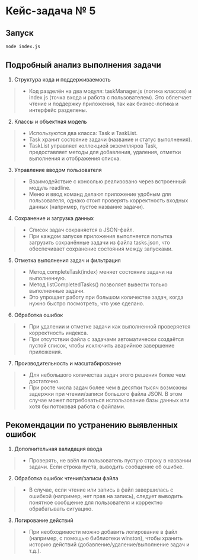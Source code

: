 # Кейс-задача № 5

## Запуск

```bash
node index.js
```

## Подробный анализ выполнения задачи
1. Структура кода и поддерживаемость
> * Код разделён на два модуля: taskManager.js (логика классов) и index.js (точка входа и работа с пользователем). Это облегчает чтение и поддержку приложения, так как бизнес-логика и интерфейс разделены.

2. Классы и объектная модель
> * Используются два класса: Task и TaskList.
> * Task хранит состояние задачи (название и статус выполнения).
> * TaskList управляет коллекцией экземпляров Task, предоставляет методы для добавления, удаления, отметки выполнения и отображения списка.

3. Управление вводом пользователя
> * Взаимодействие с консолью реализовано через встроенный модуль readline.
> * Меню и ввод команд делают приложение удобным для пользователя, однако стоит проверять корректность входных данных (например, пустое название задачи).

4. Сохранение и загрузка данных
> * Список задач сохраняется в JSON-файл.
> * При каждом запуске приложения выполняется попытка загрузить сохранённые задачи из файла tasks.json, что обеспечивает сохранение состояния между запусками.

5. Отметка выполнения задач и фильтрация
> * Метод completeTask(index) меняет состояние задачи на выполненную.
> * Метод listCompletedTasks() позволяет вывести только выполненные задачи.
> * Это упрощает работу при большом количестве задач, когда нужно быстро посмотреть, что уже сделано.

6. Обработка ошибок
> * При удалении и отметке задачи как выполненной проверяется корректность индекса.
> * При отсутствии файла с задачами автоматически создаётся пустой список, чтобы исключить аварийное завершение приложения.

7. Производительность и масштабирование
> * Для небольшого количества задач этого решения более чем достаточно.
> * При росте числа задач более чем в десятки тысяч возможны задержки при чтении/записи большого файла JSON. В этом случае может потребоваться использование базы данных или хотя бы потоковая работа с файлами.

## Рекомендации по устранению выявленных ошибок
1. Дополнительная валидация ввода
> * Проверять, не ввёл ли пользователь пустую строку в названии задачи. Если строка пуста, выводить сообщение об ошибке.

2. Обработка ошибок чтения/записи файла
> * В случае, если чтение или запись в файл завершилась с ошибкой (например, нет прав на запись), следует выводить понятное сообщение для пользователя и корректно обрабатывать ситуацию.

3. Логирование действий
> * При необходимости можно добавить логирование в файл (например, с помощью библиотеки winston), чтобы хранить историю действий (добавление/удаление/выполнение задач и т.д.).
